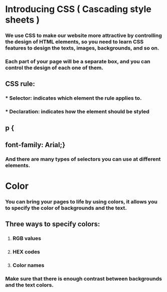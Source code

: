# **Introducing CSS ( Cascading style sheets )**

### We use CSS to make our website more attractive by controlling the design of HTML elements, so you need to learn CSS features to design the texts, images, backgrounds, and so on. 

### Each part of your page will be a separate box, and you can control the design of each one of them. 

## CSS rule: 
### * Selector: indicates which element the rule applies to. 
### * Declaration: indicates how the element should be styled

## p {
 ## font-family: Arial;} 

### And there are many types of selectors you can use at different elements. 

# **Color**

### You can bring your pages to life by using colors, it allows you to specify the color of backgrounds and the text. 

## Three ways to specify colors: 
1. ### RGB values 
2. ### HEX codes 
3. ### Color names 

### Make sure that there is enough contrast between backgrounds and the text colors.